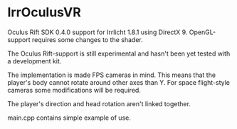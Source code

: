 IrrOculusVR
===========

Oculus Rift SDK 0.4.0 support for Irrlicht 1.8.1 using DirectX 9.
OpenGL-support requires some changes to the shader.

The Oculus Rift-support is still experimental and hasn't been yet tested with a development kit.

The implementation is made FPS cameras in mind. This means that the player's body cannot rotate
around other axes than Y. For space flight-style cameras some modifications will be required.

The player's direction and head rotation aren't linked together.

main.cpp contains simple example of use.
